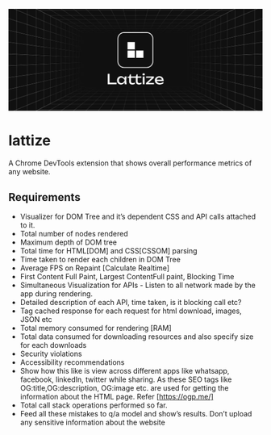 ![Lattize](https://github.com/gokulcodes/lattize/blob/main/assets/poster.png?raw=true 'Lattize')

# lattize
A Chrome DevTools extension that shows overall performance metrics of any website. 

## Requirements
- Visualizer for DOM Tree and it’s dependent CSS and API calls attached to it.
- Total number of nodes rendered
- Maximum depth of DOM tree
- Total time for HTML[DOM] and CSS[CSSOM] parsing
- Time taken to render each children in DOM Tree
- Average FPS on Repaint [Calculate Realtime]
- First Content Full Paint, Largest ContentFull paint, Blocking Time
- Simultaneous Visualization for APIs - Listen to all network made by the app during rendering.
- Detailed description of each API, time taken, is it blocking call etc?
- Tag cached response for each request for html download, images, JSON etc
- Total memory consumed for rendering [RAM]
- Total data consumed for downloading resources and also specify size for each downloads
- Security violations
- Accessibility recommendations
- Show how this like is view across different apps like whatsapp, facebook, linkedIn, twitter while sharing. As these SEO tags like OG:title,OG:description, OG:image etc. are used for getting the information about the HTML page. Refer [https://ogp.me/]
- Total call stack operations performed so far.
- Feed all these mistakes to q/a model and show’s results. Don’t upload any sensitive information about the website